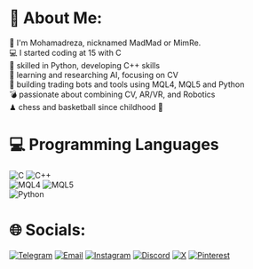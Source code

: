 # 💫 About Me:
👤 I'm Mohamadreza, nicknamed MadMad or MimRe.<br>
💻 I started coding at 15 with C<br>
🐍 skilled in Python, developing C++ skills<br>
👾 learning and researching AI, focusing on CV<br>
🤖 building trading bots and tools using MQL4, MQL5 and Python<br>
💣 passionate about combining CV, AR/VR, and Robotics<br>
♟ chess and basketball since childhood 🏀<br>


# 💻 Programming Languages
![C](https://img.shields.io/badge/c-%2300599C.svg?style=for-the-badge&logo=c&logoColor=white)
![C++](https://img.shields.io/badge/c++-%2300599C.svg?style=for-the-badge&logo=c%2B%2B&logoColor=white) <br>
![MQL4](https://img.shields.io/badge/MQL4-%23FF6600.svg?style=for-the-badge&logo=java&logoColor=white)
![MQL5](https://img.shields.io/badge/MQL5-%23FF6600.svg?style=for-the-badge&logo=java&logoColor=white) <br>
![Python](https://img.shields.io/badge/python-3670A0?style=for-the-badge&logo=python&logoColor=ffdd54)   


# 🌐 Socials:
[![Telegram](https://img.shields.io/badge/Telegram-%2300A8E8.svg?logo=telegram&logoColor=white)](https://t.me/HiDMadMad)
[![Email](https://img.shields.io/badge/Email-%23D14836.svg?logo=gmail&logoColor=white)](mailto:madmadpv@gmail.com)
[![Instagram](https://img.shields.io/badge/Instagram-%23E4405F.svg?logo=Instagram&logoColor=white)](https://instagram.com/hidmadmad)
[![Discord](https://img.shields.io/badge/Discord-%237289DA.svg?logo=discord&logoColor=white)](https://discord.gg/DpFcg3nS)
[![X](https://img.shields.io/badge/X-black.svg?logo=X&logoColor=white)](https://x.com/madmadpv?s=21)
[![Pinterest](https://img.shields.io/badge/Pinterest-%23E60023.svg?logo=Pinterest&logoColor=white)](https://pinterest.com/HiDMadMad)
